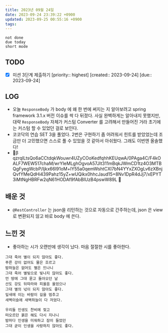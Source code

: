 ```yaml
---
title: 2023년 09월 24일
date: 2023-09-24 23:39:22 +0900
updated: 2023-09-25 00:55:16 +0900
tags: 
---
```


```tasks
not done 
due today
short mode
```

## TODO
- [x] 미션 3단계 제출하기  [priority:: highest]  [created:: 2023-09-24]  [due:: 2023-09-24]

## LOG

- 오늘 `ResponseBody` 가 body 에 왜 한 번에 써지는 지 알아보려고 spring framework 3.1.x 버전 이슈를 싹 다 뒤졌다. 사실 완벽하게는 알아내지 못했지만, 대략 `ResponseBody` 자체가 커스텀 Converter 를 고려해서 만들어진 거라 초기에는 커스텀 할 수 있었던 걸로 보인다.  
- 코코닥의 연습 SET 3을 풀었다. 2번은 구현하기 좀 어려워서 힌트를 받았었는데 조금만 더 고민했으면 스스로 풀 수 있었을 것 같아서 아쉬웠다. 그래도 이번엔 올솔했다!
- 🔐β qzrqILtsQo6aCCtdqkWouwr4UZyCOoKedfqhhKEUqwA/0PAga4C/F4kOALF7WEW517chaM/wrYIeMLghOgvoA57JIt311mBqkJWmCD1tz4O3MTBQgFyegWcbP/Ijkx66l91oM+lY55a0qemWshtCXI7bN4YYxZXOgLv6zXBnjQvfYMeQdHi439Pahz15yZ+wUQikx0hhcJaud15+8Nv1DpR4dJj7/xEPYT3iMtNgHBRFw2qN61HODAf9fAbBIUzB4pswW89L 🔐

## 배운 것

- `@RestController` 는 json을 리턴하는 것으로 자동으로 간주하는데, json 은 view 로 변환되지 않고 바로 body 에 쓴다.

## 느낀 것

- 좋아하는 시가 오랜만에 생각이 났다. 마음 절절한 시를 좋아한다.  

```text
그대 죽어 별이 되지 않아도 좋다.
푸른 강이 없어도 물은 흐르고
밤하늘은 없어도 별은 뜨나니
그대 죽어 별빛으로 빛나지 않아도 좋다.
언 땅에 그대 묻고 돌아오던 날
산도 강도 뒤따라와 피울음 울었으나
그대 별의 넋이 되지 않아도 좋다.
잎새에 이는 바람이 길을 멈추고
새벽이슬에 새벽하늘이 다 저었다.

우리들 인생도 찬비에 젖고
떠오르던 붉은 해도 다시 지나니
밤마다 인생을 미워하고 잠이 들었던
그대 굳이 인생을 사랑하지 않아도 좋다.
```

